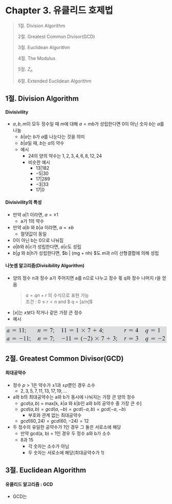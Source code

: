 #  Chapter 3. 유클리드 호제법
> 1절. Division Algorithm
> 
> 2절. Greatest Common Divisor(GCD)
>
> 3절. Euclidean Algorithm
>
> 4절. The Modulus
>
> 5절. $Z_n$
>
> 6절. Extended Euclidean Algorithm

## 1절. Division Algorithm
#### Divisivility
* $a, b, m$이 모두 정수일 때 $m$에 대해 $a = mb$가 성립한다면 0이 아닌 숫자 $b$는 $a$를 나눔
    * $b | a$는 $b$가 $a$를 나눈다는 것을 의미
    * $b | a$일 때, $b$는 $a$의 약수
    * 예시
        * $24$의 양의 약수는 $1, 2, 3, 4, 6, 8, 12, 24$
        * 비슷한 예시
            * $13|182$
            * $-5|30$
            * $17|289$
            * $-3|33$
            * $17|0$

#### Divisivility의 특성
* 만약 $a|1$ 이라면, $a = ±1$
    * a가 1의 약수
* 만약 $a|b$ 와 $b|a$ 이라면, $a = ±b$
    * 절댓값이 동일
* 0이 아닌 b는 0으로 나눠짐
* $a | b$와 $b | c$가 성립한다면, $a | c$도 성립
* $b | g$ 와 $b | h$가 성립한다면, $b | (mg + nh) $도 $m$과 $n$이 선형결합에 의해 성립

#### 나눗셈 알고리즘(Divisibility Algorithm)
* 양의 정수 n과 정수 a가 주어지면 a를 n으로 나누고 정수 몫 q와 정수 나머지 r을 얻음
    > $a = qn + r$ 의 수식으로 표현 가능   
    > 조건 : $0 ≤  r < n$  and  $ q = [a/n]$
* $[x]$는 $x$보다 작거나 같은 가장 큰 정수
* 예시

![DA](https://github.com/BangYunseo/TIL/blob/main/Security/InformationSecurity/Image/ch03/DA.PNG)

## 2절. Greatest Common Divisor(GCD)
#### 최대공약수
* 정수 $p > 1$은 약수가 $±1$과 $±p$뿐인 경우 소수
    * $2, 3, 5, 7, 11, 13, 17, 19, …$
* a와 b의 최대공약수는 a와 b가 동시에 나눠지는 가장 큰 양의 정수
    * $gcd(a, b)$ = max[k, $k|a$ 와 $k|b$인 a와 b의 공약수 중 가장 큰 수]
    * $gcd(a, b) = gcd(a, −b) = gcd(−a, b) = gcd(−a, −b)$
        * 부호와 관계 없는 최대공약수
    * $gcd(60, 24) = gcd(60, −24) = 12$
* 두 정수의 유일한 공약수가 1인 경우 그 둘은 서로소에 해당
    * 만약 gcd(a, b) = 1인 경우 두 정수 a와 b가 소수
    * 8과 15
        * 각 숫자는 소수가 아님
        * 두 숫자는 서로소에 해당(최대공약수가 1)

## 3절. Euclidean Algorithm
#### 유클리드 알고리즘 : GCD
* GCD는
